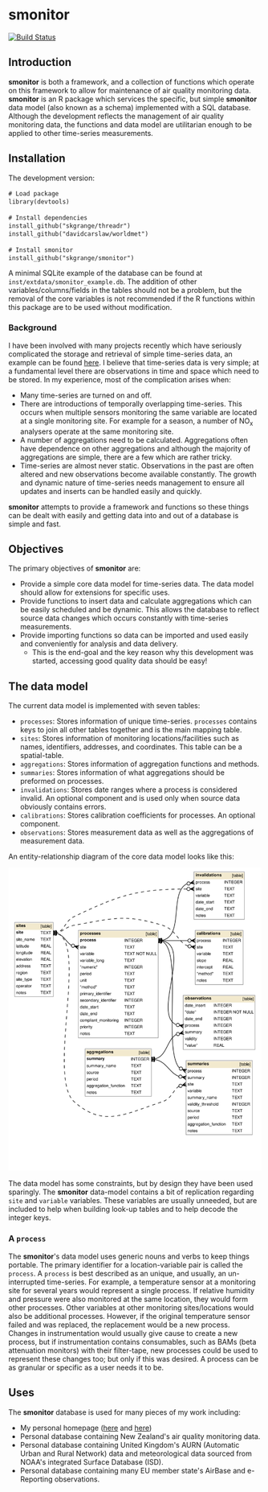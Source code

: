 # **smonitor**

[![Build Status](https://travis-ci.org/skgrange/smonitor.svg?branch=master)](https://travis-ci.org/skgrange/smonitor)

## Introduction

**smonitor** is both a framework, and a collection of functions which operate on this framework to allow for maintenance of air quality monitoring data. **smonitor** is an R package which services the specific, but simple **smonitor**  data model (also known as a schema) implemented with a SQL database. Although the development reflects the management of air quality monitoring data, the functions and data model are utilitarian enough to be applied to other time-series measurements. 

## Installation

The development version: 
```
# Load package
library(devtools)

# Install dependencies
install_github("skgrange/threadr")
install_github("davidcarslaw/worldmet")

# Install smonitor
install_github("skgrange/smonitor")
```

A minimal SQLite example of the database can be found at `inst/extdata/smonitor_example.db`. The addition of other variables/columns/fields in the tables should not be a problem, but the removal of the core variables is not recommended if the R functions within this package are to be used without modification. 

### Background

I have been involved with many projects recently which have seriously complicated the storage and retrieval of simple time-series data, an example can be found [here](https://wiki.52north.org/bin/view/SensorWeb/SosDataModeling#The_52_North_SOS_standard_data_m). I believe that time-series data is very simple; at a fundamental level there are observations in time and space which need to be stored. In my experience, most of the complication arises when:

  - Many time-series are turned on and off. 
  - There are introductions of temporally overlapping time-series. This occurs when multiple sensors monitoring the same variable are located at a single monitoring site. For example for a season, a number of NO<sub>x</sub> analysers operate at the same monitoring site. 
  - A number of aggregations need to be calculated. Aggregations often have dependence on other aggregations and although the majority of aggregations are simple, there are a few which are rather tricky. 
  - Time-series are almost never static. Observations in the past are often altered and new observations become available constantly. The growth and dynamic nature of time-series needs management to ensure all updates and inserts can be handled easily and quickly. 
  
**smonitor** attempts to provide a framework and functions so these things can be dealt with easily and getting data into and out of a database is simple and fast. 

## Objectives

The primary objectives of **smonitor** are: 

  - Provide a simple core data model for time-series data. The data model should allow for extensions for specific uses. 
  - Provide functions to insert data and calculate aggregations which can be easily scheduled and be dynamic. This allows the database to reflect source data changes which occurs constantly with time-series measurements. 
  - Provide importing functions so data can be imported and used easily and conveniently for analysis and data delivery. 
    - This is the end-goal and the key reason why this development was started, accessing good quality data should be easy! 

## The data model

The current data model is implemented with seven tables: 

  - `processes`: Stores information of unique time-series. `processes` contains keys to join all other tables together and is the main mapping table. 
  - `sites`: Stores information of monitoring locations/facilities such as names, identifiers, addresses, and coordinates. This table can be a spatial-table. 
  - `aggregations`: Stores information of aggregation functions and methods.
  - `summaries`: Stores information of what aggregations should be preformed on processes. 
  - `invalidations`: Stores date ranges where a process is considered invalid. An optional component and is used only when source data obviously contains errors. 
  - `calibrations`: Stores calibration coefficients for processes. An optional component. 
  - `observations`: Stores measurement data as well as the aggregations of measurement data.

An entity-relationship diagram of the core data model looks like this:

![**smonitor**'s core data model](inst/extdata/smonitor_entity_relationship_diagram.png)

The data model has some constraints, but by design they have been used sparingly. The **smonitor** data-model contains a bit of replication regarding `site` and `variable` variables. These variables are usually unneeded, but are included to help when building look-up tables and to help decode the integer keys.  

### A `process`

The **smonitor**'s data model uses generic nouns and verbs to keep things portable. The primary identifier for a location-variable pair is called the `process`. A `process` is best described as an unique, and usually, an un-interrupted time-series. For example, a temperature sensor at a monitoring site for several years would represent a single process. If relative humidity and pressure were also monitored at the same location, they would form other processes. Other variables at other monitoring sites/locations would also be additional processes. However, if the original temperature sensor failed and was replaced, the replacement would be a new process. Changes in instrumentation would usually give cause to create a new process, but if instrumentation contains consumables, such as BAMs (beta attenuation monitors) with their filter-tape, new processes could be used to represent these changes too; but only if this was desired. A process can be as granular or specific as a user needs it to be. 

## Uses

The **smonitor** database is used for many pieces of my work including: 

  - My personal homepage ([here](http://skgrange.github.io/temperature_plots.html) and [here](http://skgrange.github.io/air_quality_plots.html))
  - Personal database containing New Zealand's air quality monitoring data. 
  - Personal database containing United Kingdom's AURN (Automatic Urban and Rural Network) data and meteorological data sourced from NOAA's integrated Surface Database
(ISD). 
  - Personal database containing many EU member state's AirBase and e-Reporting observations. 
